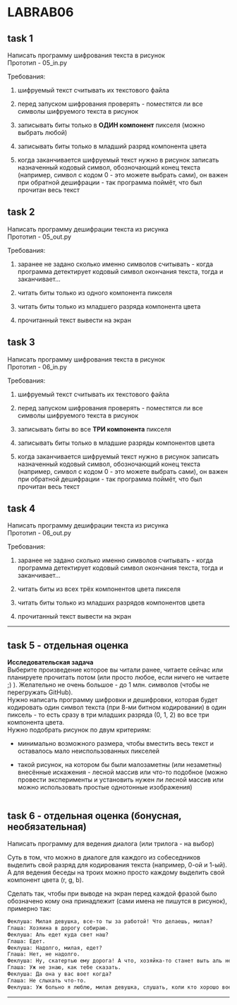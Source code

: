 # LABRAB06  

## task 1  

Написать программу шифрования текста в рисунок  
Прототип - 05_in.py  

Требования:  

1) шифруемый текст считывать их текстового файла  

2) перед запуском шифрования проверять - поместятся ли все символы шифруемого текста в рисунок  

3) записывать биты только в **ОДИН компонент** пикселя (можно выбрать любой)  

4) записывать биты только в младший разряд компонента цвета  

5) когда заканчивается шифруемый текст нужно в рисунок записать назначенный кодовый символ, обозночающий конец текста (например, символ с кодом 0 - это можете выбрать сами), он важен при обратной дешифрации - так программа поймёт, что был прочитан весь текст  

## task 2  

Написать программу дешифрации текста из рисунка  
Прототип - 05_out.py  

Требования:  

1) заранее не задано сколько именно символов считывать - когда программа детектирует кодовый символ окончания текста, тогда и заканчивает...  

2) читать биты только из одного компонента пикселя  

3) читать биты только из младшего разряда компонента цвета  

4) прочитанный текст вывести на экран  

## task 3  

Написать программу шифрования текста в рисунок  
Прототип - 06_in.py  

Требования:  

1) шифруемый текст считывать их текстового файла  

2) перед запуском шифрования проверять - поместятся ли все символы шифруемого текста в рисунок  

3) записывать биты во все **ТРИ компонента** пикселя  

4) записывать биты только в младшие разряды компонентов цвета  

5) когда заканчивается шифруемый текст нужно в рисунок записать назначенный кодовый символ, обозночающий конец текста (например, символ с кодом 0 - это можете выбрать сами), он важен при обратной дешифрации - так программа поймёт, что был прочитан весь текст  

## task 4  

Написать программу дешифрации текста из рисунка  
Прототип - 06_out.py  

Требования:  

1) заранее не задано сколько именно символов считывать - когда программа детектирует кодовый символ окончания текста, тогда и заканчивает...  

2) читать биты из всех трёх компонентов цвета пикселя  

3) читать биты только из младших разрядов компонентов цвета  

4) прочитанный текст вывести на экран  

---  

## task 5 - отдельная оценка  

**Исследовательская задача**  
Выберите произведение которое вы читали ранее, читаете сейчас или планируете прочитать потом (или просто любое, если ничего не читаете ;) ). Желательно не очень большое - до 1 млн. символов (чтобы не перегружать GitHub).  
Нужно написать программу шифровки и дешифровки, которая будет кодировать один символ текста (при 8-ми битном кодировании) в один пиксель - то есть сразу в три младших разряда (0, 1, 2) во все три компонента цвета.  
Нужно подобрать рисунок по двум критериям:  

- минимально возможного размера, чтобы вместить весь текст и оставалось мало неиспользованных пикселей  

- такой рисунок, на котором бы были малозаметны (или незаметны) внесённые искажения - лесной массив или что-то подобное (можно провести эксперименты и установить нужен ли лесной массив или можно использовать простые однотонные изображения)  

``` 

```

## task 6 - отдельная оценка (бонусная, необязательная)  

Написать программу для ведения диалога (или трилога - на выбор)  

Суть в том, что можно в диалоге для каждого из собеседников выделить свой разряд для кодирования текста (например, 0-ой и 1-ый).  
А для ведения беседы на троих можно просто каждому выделить свой компонент цвета (r, g, b).  

Сделать так, чтобы при выводе на экран перед каждой фразой было обозначено кому она принадлежит (сами имена не пишутся в рисунок), примерно так:

```txt
Феклуша: Милая девушка, все-то ты за работой! Что делаешь, милая?  
Глаша: Хозяина в дорогу собираю.  
Феклуша: Аль едет куда свет наш?  
Глаша: Едет.  
Феклуша: Надолго, милая, едет?  
Глаша: Нет, не надолго.  
Феклуша: Ну, скатертью ему дорога! А что, хозяйка-то станет выть аль нет?  
Глаша: Уж не знаю, как тебе сказать.  
Феклуша: Да она у вас воет когда?  
Глаша: Не слыхать что-то.  
Феклуша: Уж больно я люблю, милая девушка, слушать, коли кто хорошо воет-то!  
```

---  
